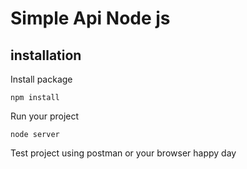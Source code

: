 # Simple Api Node js

## installation

Install package

```
npm install
```

Run your project

```
node server
```

Test project using postman or your browser
happy day
